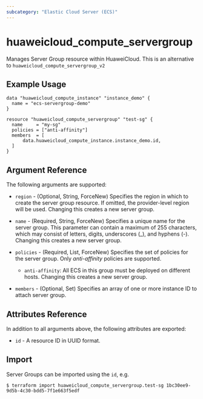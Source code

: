 ```yaml
---
subcategory: "Elastic Cloud Server (ECS)"
---
```


# huaweicloud\_compute\_servergroup

Manages Server Group resource within HuaweiCloud.
This is an alternative to `huaweicloud_compute_servergroup_v2`

## Example Usage

```hcl
data "huaweicloud_compute_instance" "instance_demo" {
  name = "ecs-servergroup-demo"
}

resource "huaweicloud_compute_servergroup" "test-sg" {
  name     = "my-sg"
  policies = ["anti-affinity"]
  members  = [
      data.huaweicloud_compute_instance.instance_demo.id,
  ]
}
```

## Argument Reference

The following arguments are supported:

* `region` - (Optional, String, ForceNew) Specifies the region in which to create the server group resource.
    If omitted, the provider-level region will be used.
    Changing this creates a new server group.

* `name` - (Required, String, ForceNew) Specifies a unique name for the server group.
    This parameter can contain a maximum of 255 characters, which may consist of
    letters, digits, underscores (_), and hyphens (-).
    Changing this creates a new server group.

* `policies` - (Required, List, ForceNew) Specifies the set of policies for the server group.
    Only *anti-affinity* policies are supported.

    * `anti-affinity`: All ECS in this group must be deployed on different hosts.
    Changing this creates a new server group.

* `members` - (Optional, Set) Specifies an array of one or more instance ID to attach server group.

## Attributes Reference

In addition to all arguments above, the following attributes are exported:

* `id` - A resource ID in UUID format.

## Import

Server Groups can be imported using the `id`, e.g.

```
$ terraform import huaweicloud_compute_servergroup.test-sg 1bc30ee9-9d5b-4c30-bdd5-7f1e663f5edf
```
